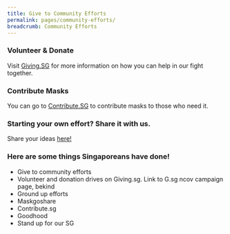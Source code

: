 ```yaml
---
title: Give to Community Efforts
permalink: pages/community-efforts/
breadcrumb: Community Efforts
---
```


### Volunteer & Donate

Visit <a href="www.giving.sg">Giving.SG</a> for more information on how you can help in our fight together.

### Contribute Masks

You can go to <a href="www.contribute.sg">Contribute.SG</a> to contribute masks to those who need it.

### Starting your own effort? Share it with us.

Share your ideas <a href="https://form.gov.sg/#!/5e3b868988573300116ca38a">here!</a>

### Here are some things Singaporeans have done!

- Give to community efforts
- Volunteer and donation drives on Giving.sg. Link to G.sg ncov campaign page, bekind
- Ground up efforts
- Maskgoshare
- Contribute.sg
- Goodhood        
- Stand up for our SG
